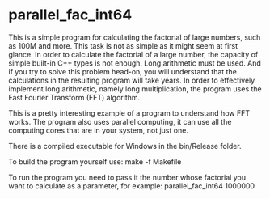 # parallel_fac_int64
This is a simple program for calculating the factorial of large numbers, such as 100M and more. This task is not as simple as it might seem at first glance. In order to calculate the factorial of a large number, the capacity of simple built-in C++ types is not enough. Long arithmetic must be used. And if you try to solve this problem head-on, you will understand that the calculations in the resulting program will take years. In order to effectively implement long arithmetic, namely long multiplication, the program uses the Fast Fourier Transform (FFT) algorithm.

This is a pretty interesting example of a program to understand how FFT works. The program also uses parallel computing, it can use all the computing cores that are in your system, not just one.

There is a compiled executable for Windows in the bin/Release folder.

To build the program yourself use:
make -f Makefile

To run the program you need to pass it the number whose factorial you want to calculate as a parameter, for example:
parallel_fac_int64 1000000
